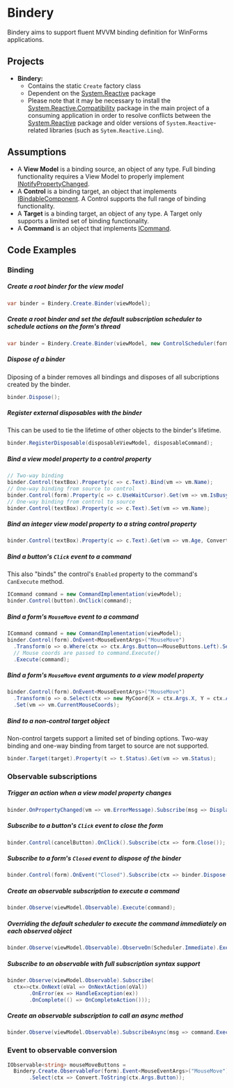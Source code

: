 Bindery
=======
Bindery aims to support fluent MVVM binding definition for WinForms applications.

Projects
--------
* **Bindery:** 
  * Contains the static `Create` factory class 
  * Dependent on the [System.Reactive](https://www.nuget.org/packages/System.Reactive/) package
  * Please note that it may be necessary to install the [System.Reactive.Compatibility](https://www.nuget.org/packages/System.Reactive.Compatibility/) package in the main project of 
    a consuming application in order to resolve conflicts between the [System.Reactive](https://www.nuget.org/packages/System.Reactive/) package 
    and older versions of `System.Reactive`-related libraries (such as `Sytem.Reactive.Linq`).

Assumptions
-----------
* A **View Model** is a binding source, an object of any type. Full binding functionality requires a View Model to properly implement
 [INotifyPropertyChanged](https://docs.microsoft.com/en-us/dotnet/api/system.componentmodel.inotifypropertychanged).
* A **Control** is a binding target, an object that implements [IBindableComponent](https://docs.microsoft.com/en-us/dotnet/api/system.windows.forms.ibindablecomponent). 
A Control supports the full range of binding functionality.
* A **Target** is a binding target, an object of any type. A Target only supports a limited set of binding functionality.
* A **Command** is an object that implements [ICommand](https://docs.microsoft.com/en-us/dotnet/api/system.windows.input.icommand).

Code Examples
-------------
### Binding
##### Create a root binder for the view model
```C#
var binder = Bindery.Create.Binder(viewModel);
```
##### Create a root binder and set the default subscription scheduler to schedule actions on the form's thread
```C#
var binder = Bindery.Create.Binder(viewModel, new ControlScheduler(form));
```
##### Dispose of a binder
Diposing of a binder removes all bindings and disposes of all subcriptions created by the binder.
```C#
binder.Dispose();
```
##### Register external disposables with the binder
This can be used to tie the lifetime of other objects to the binder's lifetime.
```C#
binder.RegisterDisposable(disposableViewModel, disposableCommand);
```
##### Bind a view model property to a control property
```C#
// Two-way binding
binder.Control(textBox).Property(c => c.Text).Bind(vm => vm.Name); 
// One-way binding from source to control
binder.Control(form).Property(c => c.UseWaitCursor).Get(vm => vm.IsBusy); 
// One-way binding from control to source
binder.Control(textBox).Property(c => c.Text).Set(vm => vm.Name); 
```
##### Bind an integer view model property to a string control property
```C#
binder.Control(textBox).Property(c => c.Text).Get(vm => vm.Age, Convert.ToString);
```
##### Bind a button's `Click` event to a command
This also "binds" the control's `Enabled` property to the command's `CanExecute` method.
```C#
ICommand command = new CommandImplementation(viewModel);
binder.Control(button).OnClick(command);
```
##### Bind a form's `MouseMove` event to a command
```C#
ICommand command = new CommandImplementation(viewModel);
binder.Control(form).OnEvent<MouseEventArgs>("MouseMove")
  .Transform(o => o.Where(ctx => ctx.Args.Button==MouseButtons.Left).Select(ctx => new {ctx.Args.X, ctx.Args.Y})) 
  // Mouse coords are passed to command.Execute()
  .Execute(command);
```
##### Bind a form's `MouseMove` event arguments to a view model property
```C#
binder.Control(form).OnEvent<MouseEventArgs>("MouseMove")
  .Transform(o => o.Select(ctx => new MyCoord{X = ctx.Args.X, Y = ctx.Args.Y}))
  .Set(vm => vm.CurrentMouseCoords);
```
##### Bind to a non-control target object
Non-control targets support a limited set of binding options. Two-way binding and one-way binding from target to source are not supported.
```C#
binder.Target(target).Property(t => t.Status).Get(vm => vm.Status);
```
### Observable subscriptions

##### Trigger an action when a view model property changes
```C#
binder.OnPropertyChanged(vm => vm.ErrorMessage).Subscribe(msg => DisplayErrorDialog(msg));
```
##### Subscribe to a button's `Click` event to close the form
```C#
binder.Control(cancelButton).OnClick().Subscribe(ctx => form.Close());
```
##### Subscribe to a form's `Closed` event to dispose of the binder
```C#
binder.Control(form).OnEvent("Closed").Subscribe(ctx => binder.Dispose());
```
##### Create an observable subscription to execute a command
```C#
binder.Observe(viewModel.Observable).Execute(command);
```
##### Overriding the default scheduler to execute the command immediately on each observed object
```C#
binder.Observe(viewModel.Observable).ObserveOn(Scheduler.Immediate).Execute(command);
```
##### Subscribe to an observable with full subscription syntax support
```C#
binder.Observe(viewModel.Observable).Subscribe(
  ctx=>ctx.OnNext(oVal => OnNextAction(oVal))
       .OnError(ex => HandleException(ex))
       .OnComplete(() => OnCompleteAction()));
```
##### Create an observable subscription to call an async method
```C#
binder.Observe(viewModel.Observable).SubscribeAsync(msg => command.ExecuteAsync(msg.Value));
```
### Event to observable conversion
```C#
IObservable<string> mouseMoveButtons =
  Bindery.Create.ObservableFor(form).Event<MouseEventArgs>("MouseMove")
       .Select(ctx => Convert.ToString(ctx.Args.Button));
```
